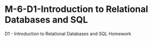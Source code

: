 # M-6-D1-Introduction to Relational Databases and SQL
 D1 - Introduction to Relational Databases and SQL Homework
